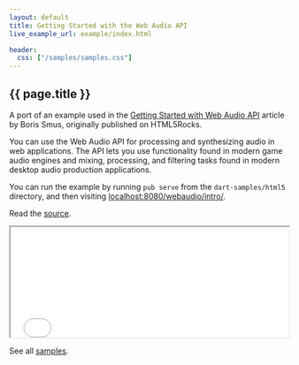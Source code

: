```yaml
---
layout: default
title: Getting Started with the Web Audio API
live_example_url: example/index.html

header:
  css: ["/samples/samples.css"]
---
```


## {{ page.title }}

A port of an example used in the
[Getting Started with Web Audio API](http://www.html5rocks.com/en/tutorials/webaudio/intro/)
article by Boris Smus, originally published on HTML5Rocks.

You can use the Web Audio API for processing and synthesizing audio in web
applications. The API lets you use functionality found in modern game audio
engines and mixing, processing, and filtering tasks found in modern desktop
audio production applications.

You can run the example by running `pub serve` from the `dart-samples/html5`
directory, and then visiting
[localhost:8080/webaudio/intro/](http://localhost:8080/webaudio/intro/).

Read the
[source](https://github.com/dart-lang/dart-samples/tree/master/html5/web/webaudio/intro).

<iframe class="running-app-frame"
        style="height:200px;width:100%;"
        src="{{page.live_example_url}}">
</iframe>

See all [samples](/samples/).
